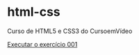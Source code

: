 # html-css
 Curso de HTML5 e CSS3 do CursoemVídeo

<a href="https://william-da-costa.github.io/html-css/ex001/index.html">Executar o exercício 001 </a>